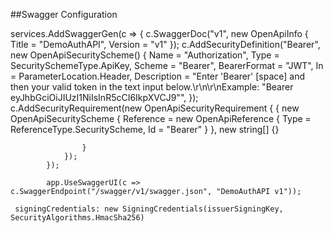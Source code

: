 ﻿##Swagger Configuration         

services.AddSwaggerGen(c =>
            {
                c.SwaggerDoc("v1", new OpenApiInfo { Title = "DemoAuthAPI", Version = "v1" });
                c.AddSecurityDefinition("Bearer", new OpenApiSecurityScheme()
                {
                    Name = "Authorization",
                    Type = SecuritySchemeType.ApiKey,
                    Scheme = "Bearer",
                    BearerFormat = "JWT",
                    In = ParameterLocation.Header,
                    Description = "Enter 'Bearer' [space] and then your valid token in the text input below.\r\n\r\nExample: \"Bearer eyJhbGciOiJIUzI1NiIsInR5cCI6IkpXVCJ9\"",
                });
                c.AddSecurityRequirement(new OpenApiSecurityRequirement
                {
                    {
                          new OpenApiSecurityScheme
                            {
                                Reference = new OpenApiReference
                                {
                                    Type = ReferenceType.SecurityScheme,
                                    Id = "Bearer"
                                }
                            },
                            new string[] {}

                    }
                });
            });

            app.UseSwaggerUI(c => c.SwaggerEndpoint("/swagger/v1/swagger.json", "DemoAuthAPI v1"));

     signingCredentials: new SigningCredentials(issuerSigningKey, SecurityAlgorithms.HmacSha256)
